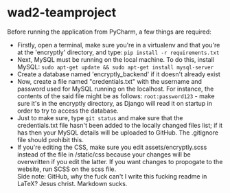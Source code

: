 # wad2-teamproject

Before running the application from PyCharm, a few things are required:
* Firstly, open a terminal, make sure you're in a virtualenv and that you're at the 'encryptly' directory, and type: `pip install -r requirements.txt`
* Next, MySQL must be running on the local machine. To do this, install MySQL: `sudo apt-get update && sudo apt-get install mysql-server`
* Create a database named 'encryptly_backend' if it doesn't already exist
* Now, create a file named "credentials.txt" with the username and password used for MySQL running on the localhost. For instance, the contents of the said file might be as follows: `root:password123` - make sure it's in the encryptly directory, as Django will read it on startup in order to try to access the database.
* Just to make sure, type `git status` and make sure that the credentials.txt file hasn't been added to the locally changed files list; if it has then your MySQL details will be uploaded to GitHub. The .gitignore file should prohibit this.
* If you're editing the CSS, make sure you edit assets/encryptly.scss instead of the file in /static/css because your changes will be overwritten if you edit the latter. If you want changes to propogate to the website, run SCSS on the scss file.  
Side note: GitHub, why the fuck can't I write this fucking readme in LaTeX? Jesus christ. Markdown sucks.
